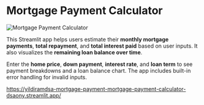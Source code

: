 # Mortgage Payment Calculator

![Mortgage Payment Calculator](https://github.com/yildiramdsa/mortgage_payment_calculator/blob/main/image.png)

This Streamlit app helps users estimate their **monthly mortgage payments**, **total repayment**, and **total interest paid** based on user inputs. It also visualizes the **remaining loan balance over time**.

Enter the **home price**, **down payment**, **interest rate**, and **loan term** to see payment breakdowns and a loan balance chart. The app includes built-in error handling for invalid inputs.

https://yildiramdsa-mortgage-payment-mortgage-payment-calculator-dsaony.streamlit.app/
